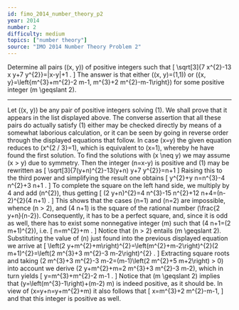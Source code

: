```yaml
---
id: fimo_2014_number_theory_p2
year: 2014
number: 2
difficulty: medium
topics: ["number theory"]
source: "IMO 2014 Number Theory Problem 2"
---
```


Determine all pairs \((x, y)\) of positive integers such that
\[
\sqrt[3]{7 x^{2}-13 x y+7 y^{2}}=|x-y|+1 .
\]
The answer is that either \((x, y)=(1,1)\) or \(\{x, y\}=\left\{m^{3}+m^{2}-2 m-1, m^{3}+2 m^{2}-m-1\right\}\) for some positive integer \(m \geqslant 2\).

---
Let \((x, y)\) be any pair of positive integers solving (1). We shall prove that it appears in the list displayed above. The converse assertion that all these pairs do actually satisfy (1) either may be checked directly by means of a somewhat laborious calculation, or it can be seen by going in reverse order through the displayed equations that follow.
In case \(x=y\) the given equation reduces to \(x^{2 / 3}=1\), which is equivalent to \(x=1\), whereby he have found the first solution.
To find the solutions with \(x \neq y\) we may assume \(x > y\) due to symmetry. Then the integer \(n=x-y\) is positive and (1) may be rewritten as
\[
\sqrt[3]{7(y+n)^{2}-13(y+n) y+7 y^{2}}=n+1
\]
Raising this to the third power and simplifying the result one obtains
\[
y^{2}+y n=n^{3}-4 n^{2}+3 n+1 .
\]
To complete the square on the left hand side, we multiply by 4 and add \(n^{2}\), thus getting
\[
(2 y+n)^{2}=4 n^{3}-15 n^{2}+12 n+4=(n-2)^{2}(4 n+1) .
\]
This shows that the cases \(n=1\) and \(n=2\) are impossible, whence \(n > 2\), and \(4 n+1\) is the square of the rational number \(\frac{2 y+n}{n-2}\). Consequently, it has to be a perfect square, and, since it is odd as well, there has to exist some nonnegative integer \(m\) such that \(4 n+1=(2 m+1)^{2}\), i.e.
\[
n=m^{2}+m .
\]
Notice that \(n > 2\) entails \(m \geqslant 2\). Substituting the value of \(n\) just found into the previous displayed equation we arrive at
\[
\left(2 y+m^{2}+m\right)^{2}=\left(m^{2}+m-2\right)^{2}(2 m+1)^{2}=\left(2 m^{3}+3 m^{2}-3 m-2\right)^{2} .
\]
Extracting square roots and taking \(2 m^{3}+3 m^{2}-3 m-2=(m-1)\left(2 m^{2}+5 m+2\right) > 0\) into account we derive \(2 y+m^{2}+m=2 m^{3}+3 m^{2}-3 m-2\), which in turn yields
\[
y=m^{3}+m^{2}-2 m-1 .
\]
Notice that \(m \geqslant 2\) implies that \(y=\left(m^{3}-1\right)+(m-2) m\) is indeed positive, as it should be. In view of \(x=y+n=y+m^{2}+m\) it also follows that
\[
x=m^{3}+2 m^{2}-m-1,
\]
and that this integer is positive as well.
